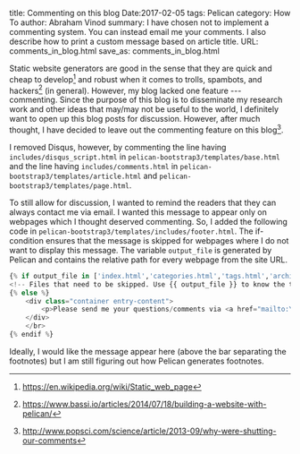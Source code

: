 title: Commenting on this blog
Date:2017-02-05
tags: Pelican
category: How To
author: Abraham Vinod
summary: I have chosen not to implement a commenting system. You can instead email me your comments. I also describe how to print a custom message based on article title.
URL: comments_in_blog.html
save_as: comments_in_blog.html

Static website generators are good in the sense that they are quick and cheap
to develop[^wiki] and robust when it comes to trolls, spambots, and hackers[^hacking]
(in general). However, my blog lacked one feature --- commenting.
Since the purpose of this blog is to disseminate my research work and other
ideas that may/may not be useful to the world, I definitely want to open up this blog posts for discussion. However, after much
thought, I have decided to leave out the commenting feature on this
blog[^popsci]. 

I removed Disqus, however, by commenting the line having
`includes/disqus_script.html` in `pelican-bootstrap3/templates/base.html` and
the line having `includes/comments.html` in
`pelican-bootstrap3/templates/article.html` and
`pelican-bootstrap3/templates/page.html`.

To still allow for discussion, I wanted to remind the readers that they can
always contact me via email. I wanted this message to appear only on webpages
which I thought deserved commenting. So, I added the following code in
`pelican-bootstrap3/templates/includes/footer.html`. The if-condition ensures
that the message is skipped for webpages where I do not want to display this
message. The variable `output_file` is generated by Pelican and contains the
relative path for every webpage from the site URL.

```python
{% if output_file in ['index.html','categories.html','tags.html','archives.html'] or output_file[0:5] in ['pages'] or output_file[0:4] in ['tags'] or output_file[0:8] in ['category'] or output_file[0:6] in ['author'] %}
<!-- Files that need to be skipped. Use {{ output_file }} to know the title of the page.-->
{% else %}
    <div class="container entry-content">
        <p>Please send me your questions/comments via <a href="mailto:YOUR_EMAIL">email</a> --- <code>YOUR_EMAIL</code>.</p>
    </div>
    </br>
{% endif %}
```
Ideally, I would like the message appear here (above the bar separating the
footnotes) but I am still figuring out how Pelican generates footnotes.
[^wiki]: https://en.wikipedia.org/wiki/Static_web_page
[^hacking]: https://www.bassi.io/articles/2014/07/18/building-a-website-with-pelican/
[^popsci]: http://www.popsci.com/science/article/2013-09/why-were-shutting-our-comments
